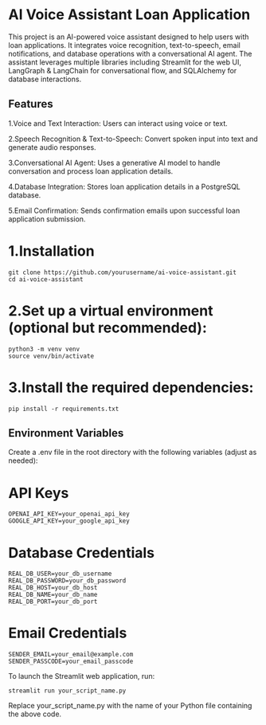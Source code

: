 # AI Voice Assistant Loan Application
This project is an AI-powered voice assistant designed to help users with loan applications. It integrates voice recognition, text-to-speech, email notifications, and database operations with a conversational AI agent. The assistant leverages multiple libraries including Streamlit for the web UI, LangGraph & LangChain for conversational flow, and SQLAlchemy for database interactions.
## Features
1.Voice and Text Interaction: Users can interact using voice or text.
   
2.Speech Recognition & Text-to-Speech: Convert spoken input into text and generate audio responses.

3.Conversational AI Agent: Uses a generative AI model to handle conversation and process loan application details.

4.Database Integration: Stores loan application details in a PostgreSQL database.

5.Email Confirmation: Sends confirmation emails upon successful loan application submission.


# 1.Installation
``` Clone the repository:
git clone https://github.com/yourusername/ai-voice-assistant.git
cd ai-voice-assistant
```

# 2.Set up a virtual environment (optional but recommended):

```
python3 -m venv venv
source venv/bin/activate
```

# 3.Install the required dependencies:
	pip install -r requirements.txt

## Environment Variables
Create a .env file in the root directory with the following variables (adjust as needed):
# API Keys
```
OPENAI_API_KEY=your_openai_api_key
GOOGLE_API_KEY=your_google_api_key
```
# Database Credentials
```
REAL_DB_USER=your_db_username
REAL_DB_PASSWORD=your_db_password
REAL_DB_HOST=your_db_host
REAL_DB_NAME=your_db_name
REAL_DB_PORT=your_db_port
```

# Email Credentials
```
SENDER_EMAIL=your_email@example.com
SENDER_PASSCODE=your_email_passcode
```

To launch the Streamlit web application, run:
```
streamlit run your_script_name.py
```
Replace your_script_name.py with the name of your Python file containing the above code.


